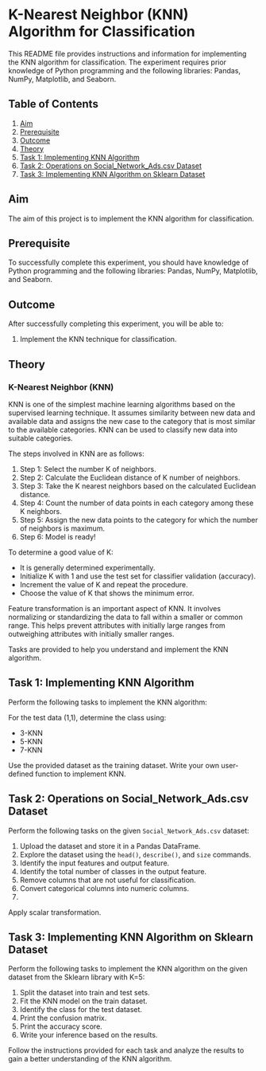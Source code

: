 # K-Nearest Neighbor (KNN) Algorithm for Classification

This README file provides instructions and information for implementing the KNN algorithm for classification. The experiment requires prior knowledge of Python programming and the following libraries: Pandas, NumPy, Matplotlib, and Seaborn.

## Table of Contents
1. [Aim](#aim)
2. [Prerequisite](#prerequisite)
3. [Outcome](#outcome)
4. [Theory](#theory)
5. [Task 1: Implementing KNN Algorithm](#task-1)
6. [Task 2: Operations on Social_Network_Ads.csv Dataset](#task-2)
7. [Task 3: Implementing KNN Algorithm on Sklearn Dataset](#task-3)

<a name="aim"></a>
## Aim
The aim of this project is to implement the KNN algorithm for classification.

<a name="prerequisite"></a>
## Prerequisite
To successfully complete this experiment, you should have knowledge of Python programming and the following libraries: Pandas, NumPy, Matplotlib, and Seaborn.

<a name="outcome"></a>
## Outcome
After successfully completing this experiment, you will be able to:
1. Implement the KNN technique for classification.

<a name="theory"></a>
## Theory
### K-Nearest Neighbor (KNN)
KNN is one of the simplest machine learning algorithms based on the supervised learning technique. It assumes similarity between new data and available data and assigns the new case to the category that is most similar to the available categories. KNN can be used to classify new data into suitable categories.

The steps involved in KNN are as follows:
1. Step 1: Select the number K of neighbors.
2. Step 2: Calculate the Euclidean distance of K number of neighbors.
3. Step 3: Take the K nearest neighbors based on the calculated Euclidean distance.
4. Step 4: Count the number of data points in each category among these K neighbors.
5. Step 5: Assign the new data points to the category for which the number of neighbors is maximum.
6. Step 6: Model is ready!

To determine a good value of K:
- It is generally determined experimentally.
- Initialize K with 1 and use the test set for classifier validation (accuracy).
- Increment the value of K and repeat the procedure.
- Choose the value of K that shows the minimum error.

Feature transformation is an important aspect of KNN. It involves normalizing or standardizing the data to fall within a smaller or common range. This helps prevent attributes with initially large ranges from outweighing attributes with initially smaller ranges.

Tasks are provided to help you understand and implement the KNN algorithm.

<a name="task-1"></a>
## Task 1: Implementing KNN Algorithm
Perform the following tasks to implement the KNN algorithm:

For the test data (1,1), determine the class using:
- 3-KNN
- 5-KNN
- 7-KNN

Use the provided dataset as the training dataset. Write your own user-defined function to implement KNN.

<a name="task-2"></a>
## Task 2: Operations on Social_Network_Ads.csv Dataset
Perform the following tasks on the given `Social_Network_Ads.csv` dataset:

1. Upload the dataset and store it in a Pandas DataFrame.
2. Explore the dataset using the `head()`, `describe()`, and `size` commands.
3. Identify the input features and output feature.
4. Identify the total number of classes in the output feature.
5. Remove columns that are not useful for classification.
6. Convert categorical columns into numeric columns.
7.

 Apply scalar transformation.

<a name="task-3"></a>
## Task 3: Implementing KNN Algorithm on Sklearn Dataset
Perform the following tasks to implement the KNN algorithm on the given dataset from the Sklearn library with K=5:

1. Split the dataset into train and test sets.
2. Fit the KNN model on the train dataset.
3. Identify the class for the test dataset.
4. Print the confusion matrix.
5. Print the accuracy score.
6. Write your inference based on the results.

Follow the instructions provided for each task and analyze the results to gain a better understanding of the KNN algorithm.